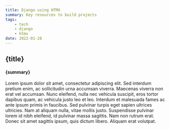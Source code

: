 ```yaml
---
title: Django using HTMX
summary: Key resources to build projects 
tags: 
    - tech
    - django
    - htmx
date: 2022-01-28
---
```


## {title}
#### {summary}


Lorem ipsum dolor sit amet, consectetur adipiscing elit. Sed interdum pretium enim, ac sollicitudin urna accumsan viverra. Maecenas viverra non erat vel accumsan. Nunc eleifend, nulla nec vehicula suscipit, eros tortor dapibus quam, ac vehicula justo leo et leo. Interdum et malesuada fames ac ante ipsum primis in faucibus. Sed pulvinar turpis eget sapien ultrices ultricies. Nam at aliquam nulla, vitae mollis justo. Suspendisse pulvinar lorem id nibh eleifend, id pulvinar massa sagittis. Nam non rutrum erat. Donec sit amet sagittis ipsum, quis dictum libero. Aliquam erat volutpat.